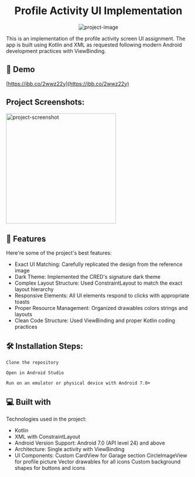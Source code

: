 <h1 align="center" id="title">Profile Activity UI Implementation</h1>

<p align="center"><img src="https://ibb.co/2wwz22y" alt="project-image"></p>

<p id="description">This is an implementation of the profile activity screen UI assignment. The app is built using Kotlin and XML as requested following modern Android development practices with ViewBinding.</p>

<h2>🚀 Demo</h2>

[https://ibb.co/2wwz22y](https://ibb.co/2wwz22y)

<h2>Project Screenshots:</h2>

<img src="https://ibb.co/2wwz22y" alt="project-screenshot" width="300" height="300/">

  
  
<h2>🧐 Features</h2>

Here're some of the project's best features:

*   Exact UI Matching: Carefully replicated the design from the reference image
*   Dark Theme: Implemented the CRED's signature dark theme
*   Complex Layout Structure: Used ConstraintLayout to match the exact layout hierarchy
*   Responsive Elements: All UI elements respond to clicks with appropriate toasts
*   Proper Resource Management: Organized drawables colors strings and layouts
*   Clean Code Structure: Used ViewBinding and proper Kotlin coding practices

<h2>🛠️ Installation Steps:</h2>

```
Clone the repository
```

```
Open in Android Studio
```

```
Run on an emulator or physical device with Android 7.0+
```

  
  
<h2>💻 Built with</h2>

Technologies used in the project:

*   Kotlin
*   XML with ConstraintLayout
*   Android Version Support: Android 7.0 (API level 24) and above
*   Architecture: Single activity with ViewBinding
*   UI Components: Custom CardView for Garage section CircleImageView for profile picture Vector drawables for all icons Custom background shapes for buttons and icons
